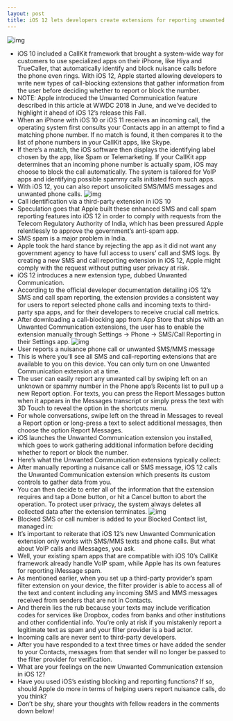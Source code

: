 ```yaml
---
layout: post
title: iOS 12 lets developers create extensions for reporting unwanted texts and calls as spam
---
```

![img](http://media.idownloadblog.com/wp-content/uploads/2018/06/iOS-12-teaser.jpg)
* iOS 10 included a CallKit framework that brought a system-wide way for customers to use specialized apps on their iPhone, like Hiya and TrueCaller, that automatically identify and block nuisance calls before the phone even rings. With iOS 12, Apple started allowing developers to write new types of call-blocking extensions that gather information from the user before deciding whether to report or block the number.
* NOTE: Apple introduced the Unwanted Communication feature described in this article at WWDC 2018 in June, and we’ve decided to highlight it ahead of iOS 12’s release this Fall.
* When an iPhone with iOS 10 or iOS 11 receives an incoming call, the operating system first consults your Contacts app in an attempt to find a matching phone number. If no match is found, it then compares it to the list of phone numbers in your CallKit apps, like Skype.
* If there’s a match, the iOS software then displays the identifying label chosen by the app, like Spam or Telemarketing. If your CallKit app determines that an incoming phone number is actually spam, iOS may choose to block the call automatically. The system is tailored for VoIP apps and identifying possible spammy calls initiated from such apps.
* With iOS 12, you can also report unsolicited SMS/MMS messages and unwanted phone calls.
![img](http://media.idownloadblog.com/wp-content/uploads/2016/08/WWDC-2016-slides-Phone-spam-call.jpg)
* Call identification via a third-party extension in iOS 10
* Speculation goes that Apple built these enhanced SMS and call spam reporting features into iOS 12 in order to comply with requests from the Telecom Regulatory Authority of India, which has been pressured Apple relentlessly to approve the government’s anti-spam app.
* SMS spam is a major problem in India.
* Apple took the hard stance by rejecting the app as it did not want any government agency to have full access to users’ call and SMS logs. By creating a new SMS and call reporting extension in iOS 12, Apple might comply with the request without putting user privacy at risk.
* iOS 12 introduces a new extension type, dubbed Unwanted Communication.
* According to the official developer documentation detailing iOS 12’s SMS and call spam reporting, the extension provides a consistent way for users to report selected phone calls and incoming texts to third-party spa apps, and for their developers to receive crucial call metrics.
* After downloading a call-blocking app from App Store that ships with an Unwanted Communication extensions, the user has to enable the extension manually through Settings → Phone → SMS/Call Reporting in their Settings app.
![img](http://media.idownloadblog.com/wp-content/uploads/2018/08/iOS-12-Unwanted-Communication-extension-001.png)
* User reports a nuisance phone call or unwanted SMS/MMS message
* This is where you’ll see all SMS and call-reporting extensions that are available to you on this device. You can only turn on one Unwanted Communication extension at a time.
* The user can easily report any unwanted call by swiping left on an unknown or spammy number in the Phone app’s Recents list to pull up a new Report option. For texts, you can press the Report Messages button when it appears in the Messages transcript or simply press the text with 3D Touch to reveal the option in the shortcuts menu.
* For whole conversations, swipe left on the thread in Messages to reveal a Report option or long-press a text to select additional messages, then choose the option Report Messages.
* iOS launches the Unwanted Communication extension you installed, which goes to work gathering additional information before deciding whether to report or block the number.
* Here’s what the Unwanted Communication extensions typically collect:
* After manually reporting a nuisance call or SMS message, iOS 12 calls the Unwanted Communication extension which presents its custom controls to gather data from you.
* You can then decide to enter all of the information that the extension requires and tap a Done button, or hit a Cancel button to abort the operation. To protect user privacy, the system always deletes all collected data after the extension terminates.
![img](http://media.idownloadblog.com/wp-content/uploads/2018/08/iOS-12-Unwanted-Communication-extension-002.png)
* Blocked SMS or call number is added to your Blocked Contact list, managed in:
* It’s important to reiterate that iOS 12’s new Unwanted Communication extension only works with SMS/MMS texts and phone calls. But what about VoIP calls and iMessages, you ask.
* Well, your existing spam apps that are compatible with iOS 10’s CallKit framework already handle VoIP spam, while Apple has its own features for reporting iMessage spam.
* As mentioned earlier, when you set up a third-party provider’s spam filter extension on your device, the filter provider is able to access all of the text and content including any incoming SMS and MMS messages received from senders that are not in Contacts.
* And therein lies the rub because your texts may include verification codes for services like Dropbox, codes from banks and other institutions and other confidential info. You’re only at risk if you mistakenly report a legitimate text as spam and your filter provider is a bad actor.
* Incoming calls are never sent to third-party developers.
* After you have responded to a text three times or have added the sender to your Contacts, messages from that sender will no longer be passed to the filter provider for verification.
* What are your feelings on the new Unwanted Communication extension in iOS 12?
* Have you used iOS’s existing blocking and reporting functions? If so, should Apple do more in terms of helping users report nuisance calls, do you think?
* Don’t be shy, share your thoughts with fellow readers in the comments down below!

